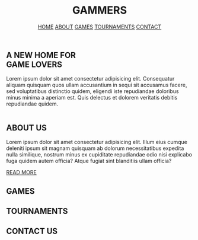 

<!DOCTYPE html>
<html lang="en">
<head>
    <meta charset="UTF-8">
    <meta name="viewport" content="width=device-width, initial-scale=1.0">
    <title>webweave | HOME </title>
<link rel="stylesheet" href="style.css">
</head>
<body>
    <header>
       <h1> GAMMERS </h1>
    
 <nav>
    <a href="#">HOME</a>
    <a href="#">ABOUT</a>
    <a href="#">GAMES</a>
    <a href="#">TOURNAMENTS</a>
    <a href="#">CONTACT</a>

 </nav>
</header>

<div>
<h2>A NEW HOME FOR <br>
GAME LOVERS</h2>
<p>Lorem ipsum dolor sit amet consectetur adipisicing elit. Consequatur aliquam quisquam quos ullam accusantium in sequi sit accusamus facere, sed voluptatibus distinctio quidem, eligendi iste repudiandae doloribus minus minima a aperiam est. Quis delectus et dolorem veritatis debitis repudiandae quidem.</p>
</div>
<div>
    <img src="" alt="">
</div>
 <div>
    <h2>ABOUT US</h2>
    <p>Lorem ipsum dolor sit amet consectetur adipisicing elit. Illum eius cumque deleniti ipsum sit magnam quisquam ab dolorum necessitatibus expedita nulla similique, nostrum minus ex cupiditate repudiandae odio nisi explicabo fuga quidem autem officia? Atque fugiat sint blanditiis ullam officia?</p>
    <a href="#">READ MORE</a>

 </div>
 <div>
    <h2>GAMES</h2>




 </div>


<div>
<h2>TOURNAMENTS</h2>


</div>
<div>
 <h2>CONTACT US </h2>

</div>
</body>
</html>




